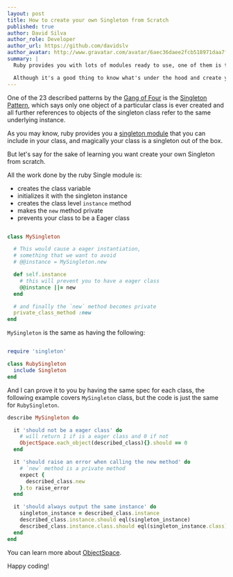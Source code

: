 ```yaml
---
layout: post
title: How to create your own Singleton from Scratch
published: true
author: David Silva
author_role: Developer
author_url: https://github.com/davidslv
author_avatar: http://www.gravatar.com/avatar/6aec36daee2fcb518971daa7f2e0f544.png
summary: |
  Ruby provides you with lots of modules ready to use, one of them is the Singleton Module.

  Although it's a good thing to know what's under the hood and create your own from scratch.
---
```


One of the 23 described patterns by the [Gang of Four](http://en.wikipedia.org/wiki/Design_Patterns) is the [Singleton Pattern](http://en.wikipedia.org/wiki/Singleton_pattern), which says only one object of a particular class is ever created and all further references to objects of the singleton class refer to the same underlying instance.

As you may know, ruby provides you a [singleton module](http://ruby-doc.org/stdlib-2.1.0/libdoc/singleton/rdoc/Singleton.html) that you can include in your class, and magically your class is a singleton out of the box.

But let's say for the sake of learning you want create your own Singleton from scratch.

All the work done by the ruby Single module is:

- creates the class variable
- initializes it with the singleton instance
- creates the class level `instance` method
- makes the `new` method private
- prevents your class to be a Eager class


```ruby

class MySingleton

  # This would cause a eager instantiation, 
  # something that we want to avoid
  # @@instance = MySingleton.new

  def self.instance
    # this will prevent you to have a eager class
    @@instance ||= new
  end

  # and finally the `new` method becomes private
  private_class_method :new
end

```


`MySingleton` is the same as having the following:

```ruby

require 'singleton'

class RubySingleton
  include Singleton
end

```

And I can prove it to you by having the same spec for each class, the following example covers `MySingleton` class, but the code is just the same for `RubySingleton`.

```ruby
describe MySingleton do

  it 'should not be a eager class' do
    # will return 1 if is a eager class and 0 if not
    ObjectSpace.each_object(described_class){}.should == 0
  end

  it 'should raise an error when calling the new method' do
    # `new` method is a private method
    expect {
      described_class.new
    }.to raise_error
  end

  it 'should always output the same instance' do
    singleton_instance = described_class.instance
    described_class.instance.should eql(singleton_instance)
    described_class.instance.class.should eql(singleton_instance.class)
  end
end
```

You can learn more about [ObjectSpace](http://www.ruby-doc.org/core-2.1.0/ObjectSpace.html).

Happy coding!
